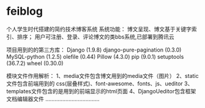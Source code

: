 # feiblog
个人学生时代搭建的简约技术博客系统
系统功能：
博文呈现、博文基于关键字索引、排序；
用户可注册、登录、评论博文的类bbs系统,已部署到腾讯云


项目用到的的第三方库：
Django (1.9.8)
django-pure-pagination (0.3.0)
MySQL-python (1.2.5)
olefile (0.44)
Pillow (4.3.0)
pip (9.0.1)
setuptools (36.7.2)
wheel (0.30.0)

模块文件作用解析：
1、media文件包含博文用到的media文件（图片）
2、static文件包含前端用到的 css(层叠样式)、font-awesome、fonts、js、ueditor
3、templates文件包含的是用到的前端显示的html页面
4、DjangoUeditor包含框架文档编辑器文件
...................................
